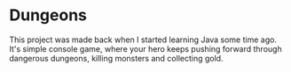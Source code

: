 # Dungeons

This project was made back when I started learning Java some time ago. It's simple console game, where your hero keeps pushing forward through dangerous dungeons, killing monsters and collecting gold.